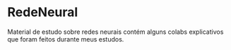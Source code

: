 # RedeNeural
Material de estudo sobre redes neurais contém alguns colabs explicativos que foram feitos durante meus estudos.
